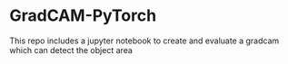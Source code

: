 # GradCAM-PyTorch
This repo includes a jupyter notebook to create and evaluate a gradcam which can detect the object area

